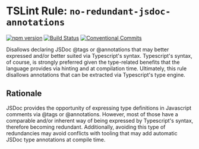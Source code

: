 # TSLint Rule: `no-redundant-jsdoc-annotations`

[![npm version][npm]][npm-url]
[![Build Status][tests]][tests-url]
[![Conventional Commits](https://img.shields.io/badge/Conventional%20Commits-1.0.0-yellow.svg)](https://conventionalcommits.org)

Disallows declaring JSDoc @tags or @annotations that may better expressed and/or better suited via Typescript's syntax. Typescript's syntax, of course, is strongly preferred given the type-related benefits that the language provides via hinting and at compilation time. Ultimately, this rule disallows annotations that can be extracted via Typescript's type engine.

## Rationale

JSDoc provides the opportunity of expressing type definitions in Javascript comments via @tags or @annotations. However, most of those have a comparable and/or inherent way of being expressed by Typescript's syntax, therefore becoming redundant. Additionally, avoiding this type of redundancies may avoid conflicts with tooling that may add automatic JSDoc type annotations at compile time.

[npm]: https://badge.fury.io/js/tslint-no-redundant-jsdoc-annotations.svg
[npm-url]: https://www.npmjs.com/package/tslint-no-redundant-jsdoc-annotations

[tests]: https://travis-ci.org/emilio-martinez/tslint-no-redundant-jsdoc-annotations.svg?branch=master
[tests-url]: https://travis-ci.org/emilio-martinez/tslint-no-redundant-jsdoc-annotations